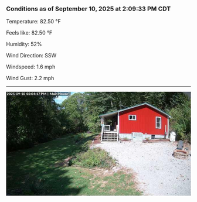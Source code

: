 ### Conditions as of September 10, 2025 at 2:09:33 PM CDT 

Temperature: 82.50 &deg;F

Feels like: 82.50 &deg;F

Humidity: 52%

Wind Direction: SSW

Windspeed: 1.6 mph

Wind Gust: 2.2 mph

---

<img src="./images/latest.jpeg"/>

